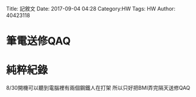 Title: 記敘文
Date: 2017-09-04 04:28
Category:HW
Tags: HW
Author: 40423118


筆電送修QAQ
===
<!-- PELICAN_END_SUMMARY -->

純粹紀錄
===
8/30開機可以聽到電腦裡有兩個鋼鐵人在打架 所以只好把BMI弄完隔天送修QAQ






















   














      


























